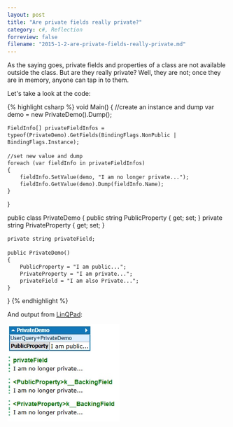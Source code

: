 ```yaml
---
layout: post
title: "Are private fields really private?"
category: c#, Reflection
forreview: false
filename: "2015-1-2-are-private-fields-really-private.md"
---
```


As the saying goes, private fields and properties of a class are not available outside the class. But are they really private? Well, they are not; once they are in memory, anyone can tap in to them.

Let's take a look at the code:

{% highlight csharp %}
void Main()
{
	//create an instance and dump
	var demo = new PrivateDemo().Dump();
	
	FieldInfo[] privateFieldInfos = typeof(PrivateDemo).GetFields(BindingFlags.NonPublic | BindingFlags.Instance);
	
	//set new value and dump
	foreach (var fieldInfo in privateFieldInfos)
	{
		fieldInfo.SetValue(demo, "I am no longer private...");
		fieldInfo.GetValue(demo).Dump(fieldInfo.Name);
	}
}

public class PrivateDemo
{
	public string PublicProperty { get; set; }
	private string PrivateProperty { get; set; }

	private string privateField;
	
	public PrivateDemo()
	{
		PublicProperty = "I am public...";
		PrivateProperty = "I am private...";
		privateField = "I am also Private...";
	}
}
{% endhighlight %}

And output from [LinQPad][1]:

![](https://raw.githubusercontent.com/amithegde/amithegde.github.io/master/contents/img/2015-1-2-accessing-private-fields-output.jpg)

[1]:http://www.linqpad.net/